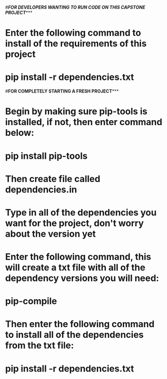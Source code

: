 #***********FOR DEVELOPERS WANTING TO RUN CODE ON THIS CAPSTONE PROJECT**************
# Enter the following command to install of the requirements of this project
# pip install -r dependencies.txt

#**********FOR COMPLETELY STARTING A FRESH PROJECT*************
# Begin by making sure pip-tools is installed, if not, then enter command below:
# pip install pip-tools

# Then create file called dependencies.in
# Type in all of the dependencies you want for the project, don't worry about the version yet

# Enter the following command, this will create a txt file with all of the dependency versions you will need:
# pip-compile

# Then enter the following command to install all of the dependencies from the txt file:
# pip install -r dependencies.txt